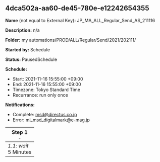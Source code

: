 ## 4dca502a-aa60-de45-780e-e12242654355

**Name** (not equal to External Key)**:** JP_MA_ALL_Regular_Send_AS_211116

**Description:** n/a

**Folder:** my automations/PROD/ALL/Regular/Send/2021/202111/

**Started by:** Schedule

**Status:** PausedSchedule

**Schedule:**

* Start: 2021-11-16 15:55:00 +09:00
* End: 2021-11-16 15:55:00 +09:00
* Timezone: Tokyo Standard Time
* Recurrance: run only once

**Notifications:**

* Complete: msd@directus.co.jp
* Error: ml_msd_digitalmark@e-mag.jp

| Step 1<br>_<small>-</small>_ |
| --- |
| _1.1: wait_<br>5 Minutes |
